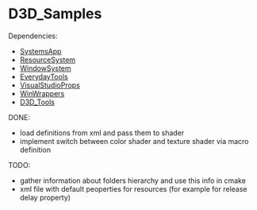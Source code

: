 # D3D_Samples

Dependencies:
 - [SystemsApp](https://github.com/Sunday111/SystemsApp)
 - [ResourceSystem](https://github.com/Sunday111/SystemsApp-ResourceSystem)
 - [WindowSystem](https://github.com/Sunday111/SystemsApp-WindowSystem)
 - [EverydayTools](https://github.com/Sunday111/EverydayTools)
 - [VisualStudioProps](https://github.com/Sunday111/VisualStudioProps)
 - [WinWrappers](https://github.com/Sunday111/WinWrappers-WinWrappers)
 - [D3D_Tools](https://github.com/Sunday111/D3D_Tools)

DONE:
 - load definitions from xml and pass them to shader
 - implement switch between color shader and texture shader via macro definition

TODO:
 - gather information about folders hierarchy and use this info in cmake
 - xml file with default peoperties for resources (for example for release delay property)
 